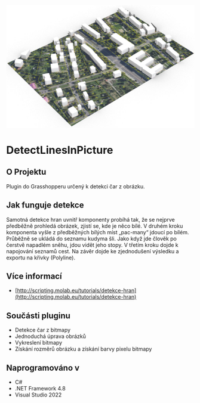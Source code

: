 ![priklad](https://github.com/HynPl/DetectLinesInPicture/blob/main/images/vizualizace.jpg?raw=true)

# DetectLinesInPicture
## O Projektu
Plugin do Grasshopperu určený k detekci čar z obrázku.

## Jak funguje detekce
Samotná detekce hran uvnitř komponenty probíhá tak, že se nejprve předběžně prohledá obrázek, zjistí se, kde je něco bílé. V druhém kroku komponenta vyšle z předběžných bílých míst „pac-many“ jdoucí po bílém. Průběžně se ukládá do seznamu kudyma šli. Jako když jde člověk po čerstvě napadlém sněhu, jdou vidět jeho stopy. V třetím kroku dojde k napojování seznamů cest. Na závěr dojde ke zjednodušení výsledku a exportu na křivky (Polyline).

## Více informací
- [http://scripting.molab.eu/tutorials/detekce-hran](http://scripting.molab.eu/tutorials/detekce-hran)

## Součásti pluginu
- Detekce čar z bitmapy
- Jednoduchá úprava obrázků
- Vykreslení bitmapy
- Získání rozměrů obrázku a získání barvy pixelu bitmapy

## Naprogramováno v
- C# 
- .NET Framework 4.8
- Visual Studio 2022
